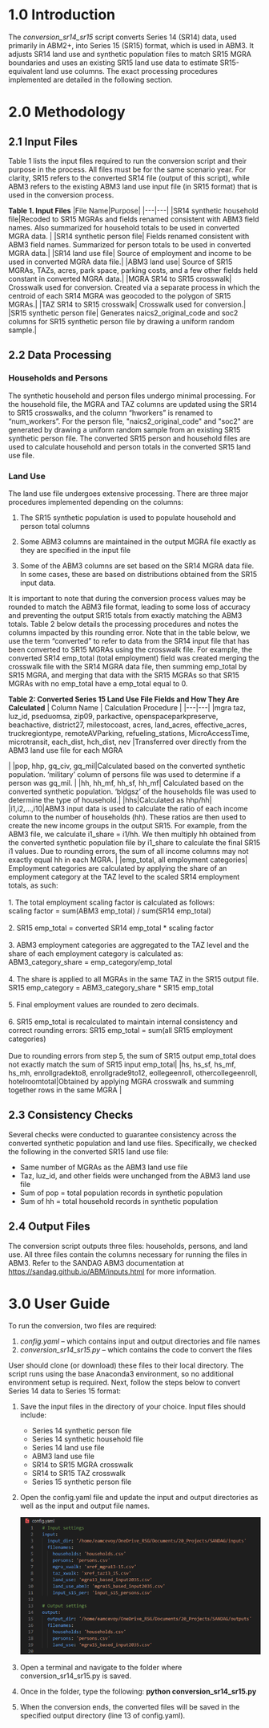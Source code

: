# 1.0 Introduction
The _conversion_sr14_sr15_ script converts Series 14 (SR14) data, used primarily in ABM2+, into Series 15 (SR15) format, which is used in ABM3. It adjusts SR14 land use and synthetic population files to match SR15 MGRA boundaries and uses an existing SR15 land use data to estimate SR15-equivalent land use columns. The exact processing procedures implemented are detailed in the following section. 

# 2.0 Methodology
## 2.1 Input Files
Table 1 lists the input files required to run the conversion script and their purpose in the process. All files must be for the same scenario year. For clarity, SR15 refers to the converted SR14 file (output of this script), while ABM3 refers to the existing ABM3 land use input file (in SR15 format) that is used in the conversion process.

**Table 1. Input Files**
|File Name|Purpose|
|---|---|
|SR14 synthetic household file|Recoded to SR15 MGRAs and fields renamed consistent with ABM3 field names. Also summarized for household totals to be used in converted MGRA data. |
|SR14 synthetic person file| Fields renamed consistent with ABM3 field names. Summarized for person totals to be used in converted MGRA data.| 
|SR14 land use file| Source of employment and income to be used in converted MGRA data file.|
|ABM3 land use| Source of SR15 MGRAs, TAZs, acres, park space, parking costs, and a few other fields held constant in converted MGRA data.|
|MGRA SR14 to SR15 crosswalk| Crosswalk used for conversion. Created via a separate process in which the centroid of each SR14 MGRA was geocoded to the polygon of SR15 MGRAs.|
|TAZ SR14 to SR15 crosswalk| Crosswalk used for conversion.|
|SR15 synthetic person file| Generates naics2_original_code and soc2 columns for SR15 synthetic person file by drawing a uniform random sample.|

## 2.2 Data Processing
### Households and Persons 
The synthetic household and person files undergo minimal processing. For the household file, the MGRA and TAZ columns are updated using the SR14 to SR15 crosswalks, and the column “hworkers” is renamed to “num_workers”. For the person file, "naics2_original_code" and "soc2" are generated by drawing a uniform random sample from an existing SR15 synthetic person file. The converted SR15 person and household files are used to calculate household and person totals in the converted SR15 land use file. 

### Land Use
The land use file undergoes extensive processing. There are three major procedures implemented depending on the columns: 
1) The SR15 synthetic population is used to populate household and person total columns 

2) Some ABM3 columns are maintained in the output MGRA file exactly as they are specified in the input file 

3) Some of the ABM3 columns are set based on the SR14 MGRA data file. In some cases, these are based on distributions obtained from the SR15 input data. 

It is important to note that during the conversion process values may be rounded to match the ABM3 file format, leading to some loss of accuracy and preventing the output SR15 totals from exactly matching the ABM3 totals. Table 2 below details the processing procedures and notes the columns impacted by this rounding error. Note that in the table below, we use the term “converted” to refer to data from the SR14 input file that has been converted to SR15 MGRAs using the crosswalk file. For example, the converted SR14 emp_total (total employment) field was created merging the crosswalk file with the SR14 MGRA data file, then summing emp_total by SR15 MGRA, and merging that data with the SR15 MGRAs so that SR15 MGRAs with no emp_total have a emp_total equal to 0.

**Table 2: Converted Series 15 Land Use File Fields and How They Are Calculated**
| Column Name | Calculation Procedure |
|---|---|
|mgra taz, luz_id, pseduomsa, zip09, parkactive, openspaceparkpreserve, beachactive, district27, milestocoast, acres, land_acres, effective_acres, truckregiontype, remoteAVParking, refueling_stations, MicroAccessTime, microtransit, each_dist, hch_dist, nev |Transferred over directly from the ABM3 land use file for each MGRA</p>|
|pop, hhp, gq_civ, gq_mil|Calculated based on the converted synthetic population. ‘military’ column of persons file was used to determine if a person was gq_mil. |
|hh, hh_mf, hh_sf, hh_mf| Calculated based on the converted synthetic population. ‘bldgsz’ of the households file was used to determine the type of household.|
|hhs|Calculated as hhp/hh|
|i1,i2,…,i10|ABM3 input data is used to calculate the ratio of each income column to the number of households (hh). These ratios are then used to create the new income groups in the output SR15. For example, from the ABM3 file, we calculate i1_share = i1/hh. We then multiply hh obtained from the converted synthetic population file by i1_share to calculate the final SR15 i1 values. Due to rounding errors, the sum of all income columns may not exactly equal hh in each MGRA. |
|emp_total, all employment categories| Employment categories are calculated by applying the share of an employment category at the TAZ level to the scaled SR14 employment totals, as such: <br><br><ls>1. The total employment scaling factor is calculated as follows: <br>scaling factor = sum(ABM3 emp_total) / sum(SR14 emp_total)</ls><br><br><ls> 2. SR15 emp_total = converted SR14 emp_total * scaling factor</ls><br><br><ls>3. ABM3 employment categories are aggregated to the TAZ level and the share of each employment category is calculated as: <br> ABM3_category_share = emp_category/emp_total</ls><br><br><ls> 4. The share is applied to all MGRAs in the same TAZ in the SR15 output file. SR15 emp_category = ABM3_category_share * SR15 emp_total </ls><br><br><ls> 5. Final employment values are rounded to zero decimals. </ls><br><br><ls>6. SR15 emp_total is recalculated to maintain internal consistency and correct rounding errors: SR15 emp_total = sum(all SR15 employment categories) </ls><br><br> Due to rounding errors from step 5, the sum of SR15 output emp_total does not exactly match the sum of SR15 input emp_total|
|hs, hs_sf, hs_mf, hs_mh, enrollgradekto8, enrollgrade9to12, eollegeenroll, othercollegeenroll, hotelroomtotal|Obtained by applying MGRA crosswalk and summing together rows in the same MGRA |


## 2.3 Consistency Checks
Several checks were conducted to guarantee consistency across the converted synthetic population and land use files. Specifically, we checked the following in the converted SR15 land use file:
-	Same number of MGRAs as the ABM3 land use file
-	Taz, luz_id, and other fields were unchanged from the ABM3 land use file
-	Sum of pop = total population records in synthetic population
-	Sum of hh = total household records in synthetic population

## 2.4 Output Files
The conversion script outputs three files: households, persons, and land use. All three files contain the columns necessary for running the files in ABM3. Refer to the SANDAG ABM3 documentation at https://sandag.github.io/ABM/inputs.html for more information. 

# 3.0 User Guide
To run the conversion, two files are required: 
1.	_config.yaml_ – which contains input and output directories and file names
2.	_conversion_sr14_sr15.py_ – which contains the code to convert the files 

User should clone (or download) these files to their local directory. The script runs using the base Anaconda3 environment, so no additional environment setup is required. Next, follow the steps below to convert Series 14 data to Series 15 format:  
1.	Save the input files in the directory of your choice. Input files should include: 
    - Series 14 synthetic person file
    - Series 14 synthetic household file
    - Series 14 land use file
    - ABM3 land use file
    - SR14 to SR15 MGRA crosswalk 
    - SR14 to SR15 TAZ crosswalk
    - Series 15 synthetic person file
2.	Open the config.yaml file and update the input and output directories as well as the input and output file names. 

    ![image](images/config.png)

3.	Open a terminal and navigate to the folder where conversion_sr14_sr15.py is saved.
4.	Once in the folder, type the following: **python conversion_sr14_sr15.py**
5.	When the conversion ends, the converted files will be saved in the specified output directory (line 13 of config.yaml). 



